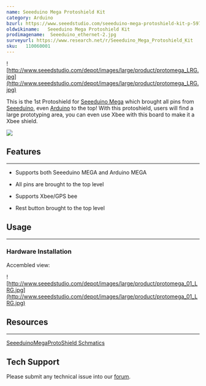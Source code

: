 ```yaml
---
name: Seeeduino Mega Protoshield Kit
category: Arduino
bzurl: https://www.seeedstudio.com/seeeduino-mega-protoshield-kit-p-597.html?cPath=132_134
oldwikiname:   Seeeduino Mega Protoshield Kit
prodimagename:  Seeeduino_ethernet-2.jpg
surveyurl: https://www.research.net/r/Seeeduino_Mega_Protoshield_Kit
sku:   110060001
---
```

![http://www.seeedstudio.com/depot/images/large/product/protomega_LRG.jpg](http://www.seeedstudio.com/depot/images/large/product/protomega_LRG.jpg)

This is the 1st Protoshield for [Seeeduino Mega](/Seeeduino_Mega "Seeeduino Mega") which brought all pins from [Seeeduino](/Seeeduino_V2.2 "Seeeduino V2.2"), even [Arduino](/Arduino "Arduino") to the top! With this protoshield, users will find a large prototyping area, you can even use Xbee with this board to make it a Xbee shield.

[![](https://github.com/SeeedDocument/Seeed-WiKi/raw/master/docs/images/300px-Get_One_Now_Banner-ragular.png)](https://www.seeedstudio.com/seeeduino-mega-protoshield-kit-p-597.html?cPath=132_134)


##   Features
---
*   Supports both Seeeduino MEGA and Arduino MEGA

*   All pins are brought to the top level

*   Supports Xbee/GPS bee

*   Rest button brought to the top level



##   Usage
---
###   Hardware Installation

Accembled view:

![http://www.seeedstudio.com/depot/images/large/product/protomega_01_LRG.jpg](http://www.seeedstudio.com/depot/images/large/product/protomega_01_LRG.jpg)


##   Resources
---
[SeeeduinoMegaProtoShield Schmatics](http://garden.seeedstudio.com/images/3/3d/SeeeduinoMegaProtoShield_v1.1_source.zip)

## Tech Support
Please submit any technical issue into our [forum](http://forum.seeedstudio.com/). 